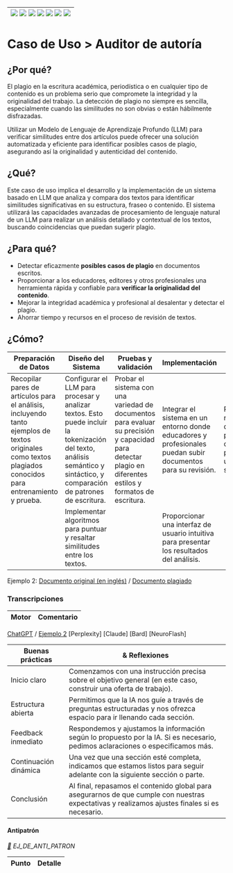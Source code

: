 <div align=right>

|[![](https://img.shields.io/badge/-Inicio-FFF?style=flat&logo=Emlakjet&logoColor=black)](/README.md) [![](https://img.shields.io/badge/-Introducción-FFF?style=flat)](/documentos/intro.md) [![](https://img.shields.io/badge/-Panorámica-FFF?style=flat)](/documentos/panorámica.md) [![](https://img.shields.io/badge/-Prompts-FFF?style=flat)](/documentos/prompts/README.md) [![](https://img.shields.io/badge/-Ingeniería_de_prompts-FFF?style=flat)](/documentos/ingenieriaDePrompts/README.md) [![](https://img.shields.io/badge/-Patrones-FFF?style=flat)](/documentos/ingenieriaDePrompts/patrones/README.md) [![](https://img.shields.io/badge/-Casos_de_uso-FFF?style=flat)](/documentos/casosDeUso/README.md)|
|-|

</div>

# Caso de Uso > Auditor de autoría

## ¿Por qué?

El plagio en la escritura académica, periodística o en cualquier tipo de contenido es un problema serio que compromete la integridad y la originalidad del trabajo. La detección de plagio no siempre es sencilla, especialmente cuando las similitudes no son obvias o están hábilmente disfrazadas.

Utilizar un Modelo de Lenguaje de Aprendizaje Profundo (LLM) para verificar similitudes entre dos artículos puede ofrecer una solución automatizada y eficiente para identificar posibles casos de plagio, asegurando así la originalidad y autenticidad del contenido.

## ¿Qué?

Este caso de uso implica el desarrollo y la implementación de un sistema basado en LLM que analiza y compara dos textos para identificar similitudes significativas en su estructura, fraseo o contenido. El sistema utilizará las capacidades avanzadas de procesamiento de lenguaje natural de un LLM para realizar un análisis detallado y contextual de los textos, buscando coincidencias que puedan sugerir plagio.

## ¿Para qué?

- Detectar eficazmente **posibles casos de plagio** en documentos escritos.
- Proporcionar a los educadores, editores y otros profesionales una herramienta rápida y confiable para **verificar la originalidad del contenido**.
- Mejorar la integridad académica y profesional al desalentar y detectar el plagio.
- Ahorrar tiempo y recursos en el proceso de revisión de textos.

## ¿Cómo?

|Preparación de Datos|Diseño del Sistema|Pruebas y validación|Implementación|Mejora|
|-|-|-|-|-|
Recopilar pares de artículos para el análisis, incluyendo tanto ejemplos de textos originales como textos plagiados conocidos para entrenamiento y prueba.|Configurar el LLM para procesar y analizar textos. Esto puede incluir la tokenización del texto, análisis semántico y sintáctico, y comparación de patrones de escritura.|Probar el sistema con una variedad de documentos para evaluar su precisión y capacidad para detectar plagio en diferentes estilos y formatos de escritura.|Integrar el sistema en un entorno donde educadores y profesionales puedan subir documentos para su revisión.|Recopilar retroalimentación de los usuarios para mejorar continuamente la precisión y usabilidad del sistema.
||Implementar algoritmos para puntuar y resaltar similitudes entre los textos.||Proporcionar una interfaz de usuario intuitiva para presentar los resultados del análisis.

Ejemplo 2: [Documento original (en inglés)](https://instituciones.sld.cu/psicosaludhabana/files/2012/02/f_usability_jh1.pdf) / [Documento plagiado](auditorAutoriaArticuloPlagiadoArticulo.md)

### Transcripciones

|Motor|Comentario|
|-|-|
[ChatGPT](https://chat.openai.com/share/eb63349b-849b-4b5f-b5df-8f52a1890454) / [Ejemplo 2](https://chat.openai.com/share/f77c7c2c-e5e6-4c7e-8671-f429e7e7130a)
[Perplexity]
[Claude]
[Bard]
[NeuroFlash]

|Buenas prácticas|& Reflexiones|
|-|-|
|Inicio claro|Comenzamos con una instrucción precisa sobre el objetivo general (en este caso, construir una oferta de trabajo).|
|Estructura abierta|Permitimos que la IA nos guíe a través de preguntas estructuradas y nos ofrezca espacio para ir llenando cada sección.|
|Feedback inmediato|Respondemos y ajustamos la información según lo propuesto por la IA. Si es necesario, pedimos aclaraciones o especificamos más.|
|Continuación dinámica|Una vez que una sección esté completa, indicamos que estamos listos para seguir adelante con la siguiente sección o parte.|
|Conclusión|Al final, repasamos el contenido global para asegurarnos de que cumple con nuestras expectativas y realizamos ajustes finales si es necesario.|

#### Antipatrón

*[:link:]() EJ_DE_ANTI_PATRON*

|Punto|Detalle|
|-|-|
